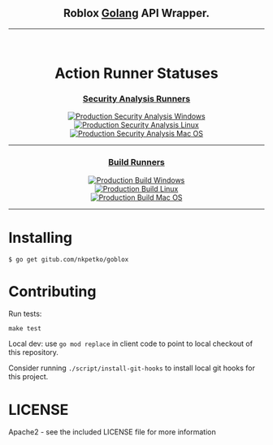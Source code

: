 <h2 align="center"><b>Roblox <a href="https://go.dev/">Golang</a> API Wrapper.</b></h2>
<hr />
<br />
<p align="center">
<h1 align="center"><b>Action Runner Statuses</b></h1>
    <div align="center">
        <h3><u><b>Security Analysis Runners</b></u></h3>
        <p></p>
        <a style="display: block;" href="https://github.com/nkpetko/goblox/actions/workflows/security-analysis-windows.yml"><img src="https://github.com/nkpetko/goblox/actions/workflows/security-analysis-windows.yml/badge.svg?branch=master" alt="Production Security Analysis Windows"/></a>
        <a style="display: block;" href="https://github.com/nkpetko/goblox/actions/workflows/security-analysis-linux.yml"><img src="https://github.com/nkpetko/goblox/actions/workflows/security-analysis-linux.yml/badge.svg?branch=master" alt="Production Security Analysis Linux"/></a>
        <a style="display: block;" href="https://github.com/nkpetko/goblox/actions/workflows/security-analysis-mac-os.yml"><img src="https://github.com/nkpetko/goblox/actions/workflows/security-analysis-mac-os.yml/badge.svg?branch=master" alt="Production Security Analysis Mac OS"/></a>
    </div>
    <hr />
    <div align="center">
        <h3><u><b>Build Runners</b></u></h3>
        <p></p>
        <a style="display: block;" href="https://github.com/nkpetko/goblox/actions/workflows/build-windows.yml"><img src="https://github.com/nkpetko/goblox/actions/workflows/build-windows.yml/badge.svg?branch=master" alt="Production Build Windows"/></a>
        <a style="display: block;" href="https://github.com/nkpetko/goblox/actions/workflows/build-linux.yml"><img src="https://github.com/nkpetko/goblox/actions/workflows/build-linux.yml/badge.svg?branch=master" alt="Production Build Linux"/></a>
        <a style="display: block;" href="https://github.com/nkpetko/goblox/actions/workflows/build-mac-os.yml"><img src="https://github.com/nkpetko/goblox/actions/workflows/build-mac-os.yml/badge.svg?branch=master" alt="Production Build Mac OS"/></a>
    </div>
    <hr />
</p>

# Installing

```
$ go get gitub.com/nkpetko/goblox
```

Contributing
============
Run tests:

```
make test
```

Local dev: use `go mod replace` in client code to point to local checkout of
this repository.

Consider running `./script/install-git-hooks` to install local git hooks for this
project.

# LICENSE

Apache2 - see the included LICENSE file for more information
